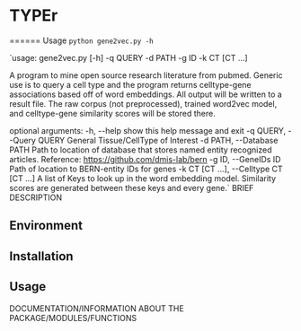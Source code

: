 # TYPEr
======
Usage 
`python gene2vec.py -h`

`usage: gene2vec.py [-h] -q QUERY -d PATH -g ID -k CT [CT ...]

A program to mine open source research literature from pubmed. Generic use is
to query a cell type and the program returns celltype-gene associations based
off of word embeddings. All output will be written to a result file. The raw
corpus (not preprocessed), trained word2vec model, and celltype-gene
similarity scores will be stored there.

optional arguments:
  -h, --help            show this help message and exit
  -q QUERY, --Query QUERY
                        General Tissue/CellType of Interest
  -d PATH, --Database PATH
                        Path to location of database that stores named entity
                        recognized articles. Reference:
                        https://github.com/dmis-lab/bern
  -g ID, --GeneIDs ID   Path of location to BERN-entity IDs for genes
  -k CT [CT ...], --Celltype CT [CT ...]
                        A list of Keys to look up in the word embedding model.
                        Similarity scores are generated between these keys and
                        every gene.`
BRIEF DESCRIPTION

## Environment

## Installation

## Usage 

DOCUMENTATION/INFORMATION ABOUT THE PACKAGE/MODULES/FUNCTIONS
